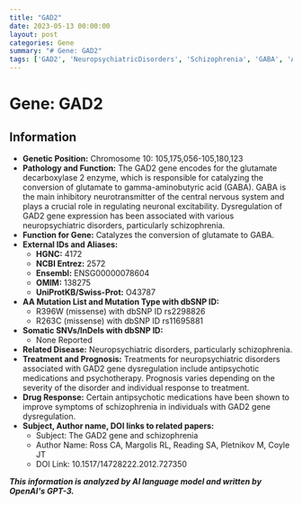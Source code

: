 ```yaml
---
title: "GAD2"
date: 2023-05-13 00:00:00
layout: post
categories: Gene
summary: "# Gene: GAD2"
tags: ['GAD2', 'NeuropsychiatricDisorders', 'Schizophrenia', 'GABA', 'AntipsychoticMedications', 'GeneExpression', 'MissenseMutation', 'DrugResponse']
---
```


# Gene: GAD2

## Information
- **Genetic Position:** Chromosome 10: 105,175,056-105,180,123
- **Pathology and Function:** The GAD2 gene encodes for the glutamate decarboxylase 2 enzyme, which is responsible for catalyzing the conversion of glutamate to gamma-aminobutyric acid (GABA). GABA is the main inhibitory neurotransmitter of the central nervous system and plays a crucial role in regulating neuronal excitability. Dysregulation of GAD2 gene expression has been associated with various neuropsychiatric disorders, particularly schizophrenia.
- **Function for Gene:** Catalyzes the conversion of glutamate to GABA.
- **External IDs and Aliases:**
  - **HGNC:** 4172
  - **NCBI Entrez:** 2572
  - **Ensembl:** ENSG00000078604
  - **OMIM:** 138275
  - **UniProtKB/Swiss-Prot:** O43787
- **AA Mutation List and Mutation Type with dbSNP ID:**
  - R396W (missense) with dbSNP ID rs2298826
  - R263C (missense) with dbSNP ID rs11695881
- **Somatic SNVs/InDels with dbSNP ID:**
  - None Reported
- **Related Disease:** Neuropsychiatric disorders, particularly schizophrenia.
- **Treatment and Prognosis:** Treatments for neuropsychiatric disorders associated with GAD2 gene dysregulation include antipsychotic medications and psychotherapy. Prognosis varies depending on the severity of the disorder and individual response to treatment.
- **Drug Response:** Certain antipsychotic medications have been shown to improve symptoms of schizophrenia in individuals with GAD2 gene dysregulation.
- **Subject, Author name, DOI links to related papers:**
  - Subject: The GAD2 gene and schizophrenia
  - Author Name: Ross CA, Margolis RL, Reading SA, Pletnikov M, Coyle JT
  - DOI Link: 10.1517/14728222.2012.727350

**_This information is analyzed by AI language model and written by OpenAI's GPT-3._**